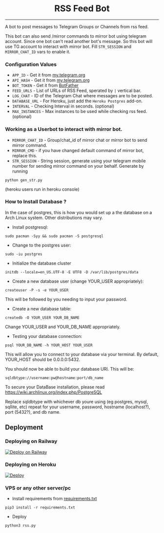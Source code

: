 <h1 align="center">RSS Feed Bot</h1> 

<hr>

A bot to post messages to Telegram Groups or Channels from rss feed.

This bot can also send /mirror commands to mirror bot using telegram account. Since one bot can't read another bot's message. So this bot will use TG account to interact with mirror bot. Fill `STR_SESSION` and `MIRROR_CHAT_ID` vars to enable it.

### Configuration Values
- `APP_ID` - Get it from [my.telegram.org](https://my.telegram.org/apps)
- `API_HASH` - Get it from [my.telegram.org](https://my.telegram.org/apps)
- `BOT_TOKEN` - Get it from [BotFather](https://t.me/BotFather)
- `FEED_URLS` - List of URLs of RSS Feed, sperated by `|` vertical bar.
- `LOG_CHAT` - ID of the Telegram Chat where messages are to be posted.
- `DATABASE_URL` - For Heroku, just add the `Heroku Postgres` add-on.
- `INTERVAL` - Checking Interval in seconds. (optional)
- `MAX_INSTANCES` - Max instances to be used while checking rss feed. (optional)

### Working as a Userbot to interact with mirror bot.

- `MIRROR_CHAT_ID` - Group/chat_id of mirror chat or mirror bot to send mirror command.
- `MIRROR_CMD` - if you have changed default command of mirror bot, replace this.
- `STR_SESSION` - String session, generate using your telegram mobile number for sending mirror command on your behalf. Generate by running
```
python gen_str.py 
```
(heroku users run in heroku console)

### How to Install Database ?

In the case of postgres, this is how you would set up a the database on a Arch Linux system. Other distributions may vary.

- Install postgresql:

`sudo pacman -Syy && sudo pacman -S postgresql`

- Change to the postgres user:

`sudo -iu postgres`

- Initialize the database cluster

`initdb --locale=en_US.UTF-8 -E UTF8 -D /var/lib/postgres/data`

- Create a new database user (change YOUR_USER appropriately):

`createuser -P -s -e YOUR_USER`

This will be followed by you needing to input your password.

- Create a new database table:

`createdb -O YOUR_USER YOUR_DB_NAME`

Change YOUR_USER and YOUR_DB_NAME appropriately.

- Testing your database connection:

`psql YOUR_DB_NAME -h YOUR_HOST YOUR_USER`

This will allow you to connect to your database via your terminal.
By default, YOUR_HOST should be 0.0.0.0:5432.

You should now be able to build your database URI. This will be:

`sqldbtype://username:pw@hostname:port/db_name`

To secure your DataBase installation, please read https://wiki.archlinux.org/index.php/PostgreSQL

Replace sqldbtype with whichever db youre using (eg postgres, mysql, sqllite, etc)
repeat for your username, password, hostname (localhost?), port (5432?), and db name.

## Deployment

### Deploying on Railway
[![Deploy on Railway](https://railway.app/button.svg)](https://railway.app/new/template?template=https%3A%2F%2Fgithub.com%2Fsawankumar%2FRSS-Feed-Bot&plugins=postgresql&envs=API_ID%2CAPI_HASH%2CFEED_URLS%2CBOT_TOKEN%2CLOG_CHANNEL%2CINTERVAL%2CMAX_INSTANCES%2CMIRROR_CHAT_ID%2CMIRROR_CMD%2CSTR_SESSION&optionalEnvs=MIRROR_CHAT_ID%2CMIRROR_CMD%2CSTR_SESSION&API_IDDesc=Get+it+from+my.telegram.org&API_HASHDesc=Get+it+from+my.telegram.org&FEED_URLSDesc=RSS+Feed+URL+of+the+site.+Split+by+%7C+if+there+are+more+than+one.&BOT_TOKENDesc=Get+it+by+creating+a+bot+on+https%3A%2F%2Ft.me%2Fbotfather&LOG_CHANNELDesc=Create+a+channel+%2C+send+a+message+and+forward+that+message+to+%40username_to_id_bot+%2C+you+will+get+channel+id.&INTERVALDesc=Times+between+checks.&MAX_INSTANCESDesc=1+is+more+than+enough.&MIRROR_CHAT_IDDesc=Only+useful+if+u+filled+string+session+variable.+This+will+send+mirror+commands+on+your+behalf+to+the+mentioned+chat+id.&MIRROR_CMDDesc=Only+useful+if+u+filled+string+session+variable.Mirror+command+of+your+bot.&STR_SESSIONDesc=Fill+this+if+you+wanna+setup+autoleech+or+automirror+system.&INTERVALDefault=30&MAX_INSTANCESDefault=1)

### Deploying on Heroku
[![Deploy](https://www.herokucdn.com/deploy/button.svg)](https://heroku.com/deploy)

### VPS or any other server/pc

- Install requirements from [requirements.txt](./requirements.txt)
```
pip3 install -r requirements.txt
```
- Deploy
```
python3 rss.py
```